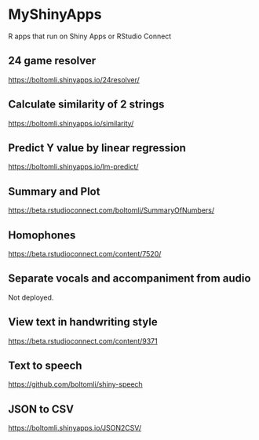 # MyShinyApps

R apps that run on Shiny Apps or RStudio Connect

## 24 game resolver

<https://boltomli.shinyapps.io/24resolver/>

## Calculate similarity of 2 strings

<https://boltomli.shinyapps.io/similarity/>

## Predict Y value by linear regression

<https://boltomli.shinyapps.io/lm-predict/>

## Summary and Plot

<https://beta.rstudioconnect.com/boltomli/SummaryOfNumbers/>

## Homophones

<https://beta.rstudioconnect.com/content/7520/>

## Separate vocals and accompaniment from audio

Not deployed.

## View text in handwriting style

<https://beta.rstudioconnect.com/content/9371>

## Text to speech

<https://github.com/boltomli/shiny-speech>

## JSON to CSV

<https://boltomli.shinyapps.io/JSON2CSV/>

